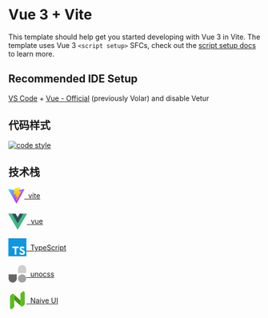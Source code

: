 # Vue 3 + Vite

This template should help get you started developing with Vue 3 in Vite. The template uses Vue 3 `<script setup>` SFCs, check out the [script setup docs](https://v3.vuejs.org/api/sfc-script-setup.html#sfc-script-setup) to learn more.

## Recommended IDE Setup

[VS Code](https://code.visualstudio.com/) + [Vue - Official](https://marketplace.visualstudio.com/items?itemName=Vue.volar) (previously Volar) and disable Vetur

## 代码样式
[![code style](https://antfu.me/badge-code-style.svg)](https://github.com/antfu/eslint-config)
## 技术栈

<div style="display: flex; align-items: center;">
  <svg xmlns="http://www.w3.org/2000/svg" xmlns:xlink="http://www.w3.org/1999/xlink" aria-hidden="true" role="img" class="iconify iconify--logos" width="31.88" height="32" preserveAspectRatio="xMidYMid meet" viewBox="0 0 256 257"><defs><linearGradient id="IconifyId1813088fe1fbc01fb466" x1="-.828%" x2="57.636%" y1="7.652%" y2="78.411%"><stop offset="0%" stop-color="#41D1FF"></stop><stop offset="100%" stop-color="#BD34FE"></stop></linearGradient><linearGradient id="IconifyId1813088fe1fbc01fb467" x1="43.376%" x2="50.316%" y1="2.242%" y2="89.03%"><stop offset="0%" stop-color="#FFEA83"></stop><stop offset="8.333%" stop-color="#FFDD35"></stop><stop offset="100%" stop-color="#FFA800"></stop></linearGradient></defs><path fill="url(#IconifyId1813088fe1fbc01fb466)" d="M255.153 37.938L134.897 252.976c-2.483 4.44-8.862 4.466-11.382.048L.875 37.958c-2.746-4.814 1.371-10.646 6.827-9.67l120.385 21.517a6.537 6.537 0 0 0 2.322-.004l117.867-21.483c5.438-.991 9.574 4.796 6.877 9.62Z"></path><path fill="url(#IconifyId1813088fe1fbc01fb467)" d="M185.432.063L96.44 17.501a3.268 3.268 0 0 0-2.634 3.014l-5.474 92.456a3.268 3.268 0 0 0 3.997 3.378l24.777-5.718c2.318-.535 4.413 1.507 3.936 3.838l-7.361 36.047c-.495 2.426 1.782 4.5 4.151 3.78l15.304-4.649c2.372-.72 4.652 1.36 4.15 3.788l-11.698 56.621c-.732 3.542 3.979 5.473 5.943 2.437l1.313-2.028l72.516-144.72c1.215-2.423-.88-5.186-3.54-4.672l-25.505 4.922c-2.396.462-4.435-1.77-3.759-4.114l16.646-57.705c.677-2.35-1.37-4.583-3.769-4.113Z"></path>
  </svg>
  <a href="https://cn.vitejs.dev/">&nbsp vite</a>
</div>
<br />
<div style="display: flex; align-items: center;">
 <svg xmlns="http://www.w3.org/2000/svg" xmlns:xlink="http://www.w3.org/1999/xlink" aria-hidden="true" role="img" class="iconify iconify--logos" width="37.07" height="36" preserveAspectRatio="xMidYMid meet" viewBox="0 0 256 198"><path fill="#41B883" d="M204.8 0H256L128 220.8L0 0h97.92L128 51.2L157.44 0h47.36Z"></path><path fill="#41B883" d="m0 0l128 220.8L256 0h-51.2L128 132.48L50.56 0H0Z"></path><path fill="#35495E" d="M50.56 0L128 133.12L204.8 0h-47.36L128 51.2L97.92 0H50.56Z"></path>
 </svg>
  <a href="https://cn.vuejs.org/">&nbsp vue</a>
</div>
<br />
<div style="display: flex; align-items: center;">
  <svg t="1715254559285" class="icon" viewBox="0 0 1024 1024" version="1.1" xmlns="http://www.w3.org/2000/svg" p-id="6238" width="36" height="36"><path d="M0 512v512h1024V0H0z m825.216-40.789333c26.026667 6.485333 45.824 18.048 64.042667 36.906666 9.429333 10.069333 23.424 28.416 24.533333 32.853334 0.341333 1.28-44.202667 31.146667-71.168 47.914666-0.981333 0.64-4.906667-3.584-9.258667-10.069333-13.226667-19.2-27.008-27.477333-48.128-28.928-31.061333-2.133333-51.029333 14.122667-50.858666 41.258667a37.546667 37.546667 0 0 0 4.352 19.2c6.826667 14.122667 19.541333 22.613333 59.306666 39.808 73.344 31.573333 104.704 52.352 124.202667 81.92 21.76 32.981333 26.666667 85.674667 11.861333 124.842666-16.213333 42.581333-56.533333 71.509333-113.28 81.066667-17.536 3.114667-59.136 2.645333-77.994666-0.768-41.130667-7.338667-80.128-27.648-104.192-54.314667-9.429333-10.368-27.818667-37.546667-26.666667-39.466666a67.413333 67.413333 0 0 1 9.386667-6.016c4.608-2.602667 21.802667-12.544 38.058666-21.973334l29.44-17.066666 6.186667 9.130666c8.618667 13.141333 27.434667 31.189333 38.826667 37.205334 32.682667 17.237333 77.525333 14.805333 99.626666-5.034667a37.674667 37.674667 0 0 0 13.354667-30.72c0-11.861333-1.493333-17.066667-7.68-26.026667-7.936-11.349333-24.192-20.906667-70.357333-40.96-52.821333-22.741333-75.562667-36.864-96.384-59.306666a135.04 135.04 0 0 1-28.117334-51.2c-3.882667-14.464-4.864-50.730667-1.792-65.322667 10.88-51.072 49.408-86.613333 105.002667-97.194667 18.048-3.413333 59.989333-2.133333 77.696 2.261334z m-240.384 42.752l0.341333 41.941333H451.84v378.709333H357.546667v-378.709333H224.341333v-41.130667c0-22.784 0.469333-41.813333 1.109334-42.24 0.512-0.682667 81.621333-1.024 179.925333-0.853333l178.986667 0.512z" fill="#1296db" p-id="6239"></path></svg>
  <a href="https://www.typescriptlang.org/">&nbsp TypeScript</a>
</div>
<br />
<div style="display: flex; align-items: center;">
 <svg t="1715254669021" class="icon" viewBox="0 0 1024 1024" version="1.1" xmlns="http://www.w3.org/2000/svg" p-id="9751" width="36" height="36"><path d="M547.9424 779.375709c0-128.530618 104.196655-232.727273 232.727273-232.727273s232.727273 104.196655 232.727272 232.727273-104.196655 232.727273-232.727272 232.727273-232.727273-104.196655-232.727273-232.727273z" fill="#666666" fill-opacity=".6" p-id="9752"></path><path d="M547.9424 244.624291c0-128.530618 104.196655-232.727273 232.727273-232.727273s232.727273 104.196655 232.727272 232.727273v209.454545a23.272727 23.272727 0 0 1-23.272727 23.272728h-418.909091a23.272727 23.272727 0 0 1-23.272727-23.272728v-209.454545z" fill="#666666" fill-opacity=".3" p-id="9753"></path><path d="M476.0576 779.375709c0 128.530618-104.196655 232.727273-232.727273 232.727273s-232.727273-104.196655-232.727272-232.727273v-209.454545a23.272727 23.272727 0 0 1 23.272727-23.272728h418.909091a23.272727 23.272727 0 0 1 23.272727 23.272728v209.454545z" fill="#666666" p-id="9754"></path></svg>
  <a href="https://unocss.dev/">&nbsp unocss</a>
</div>
<br />
<div style="display: flex; align-items: center;">
  <svg t="1715254746621" class="icon" viewBox="0 0 1024 1024" version="1.1" xmlns="http://www.w3.org/2000/svg" p-id="11652" width="36" height="36"><path d="M335.658 831.866c0 10.135 0 20.27 0.202 30.404 0 2.189 0 4.337-0.202 6.405z m352.36-679.1v345.388c-0.243-110.427-0.77-220.894-0.892-331.321a117.561 117.561 0 0 1 0.892-14.067z" fill="#93CEAA" p-id="11653"></path><path d="M687.086 508.49a68.51 68.51 0 0 0 0.932-10.336v322.929L518.81 666.348l-85.13-77.632-51.24-47.105-22.783-20.797-8.392-7.661-0.608-0.527c-2.067-1.662-4.054-3.405-5.96-4.986s-3.567-2.96-5.837-2.27a5.067 5.067 0 0 0-3.202 3.648V204.979l1.743 1.581 34.741 31.418c18.283 16.215 36.728 32.43 54.97 48.646q38.917 34.863 77.591 70.131 30.607 27.81 61.132 55.7c24.323 22.175 48.322 44.593 72.645 66.605 10.945 9.891 21.972 19.58 33.039 29.31 2.351 2.067 4.662 4.053 7.053 6.161a5.96 5.96 0 0 0 5.676 0.73 4.702 4.702 0 0 0 2.27-2.919c0.324-1.54 0.324-2.594 0.568-3.851z" fill="#4C9717" p-id="11654"></path><path d="M335.293 510.802a63.524 63.524 0 0 0-0.405 11.107c0 103.373 0 206.746 0.77 310.079v36.809a60.2 60.2 0 0 1-23.796 44.957c-27.607 23.066-53.349 48.28-79.983 72.523-11.148 10.135-22.215 20.27-33.687 30.16s-40.984 11.108-57.321-2.553a318.146 318.146 0 0 1-34.62-35.107A51.727 51.727 0 0 1 91.13 943.55c0-2.918-0.243-6.12 0-9.648 0-6.08 0-12.161 0.203-18.283 0.202-17.431 0-34.903 0-52.335v-568.51a51.24 51.24 0 0 1 1.54-12.892 74.672 74.672 0 0 1 4.054-10.702 89.833 89.833 0 0 1 8.189-14.513l64.861-64.862 41.309-41.268a31.782 31.782 0 0 1 7.459-5.594 32.633 32.633 0 0 1 13.013-4.054 56.146 56.146 0 0 1 39.363 7.257 55.092 55.092 0 0 1 8.472 6.364l56.065 50.349v304.038a13.702 13.702 0 0 0-0.365 1.906z" fill="#5FBC21" p-id="11655"></path><path d="M335.293 510.802a13.702 13.702 0 0 1 0.365-1.663v322.727c-0.608-103.373-0.568-206.746-0.77-310.079a63.524 63.524 0 0 1 0.405-10.985z" fill="#E8CEAA" p-id="11656"></path><path d="M924.357 758.937L805.215 868.391a15.202 15.202 0 0 1-1.46 0.973l-0.446 0.324-0.81 0.487a56.754 56.754 0 0 1-67.943-6.689l-7.175-6.283-39.525-36.12V152.766c0.648-5.635 1.621-11.27 2.716-16.783 2.838-14.391 15.486-21.526 25.134-30.525 20.958-19.459 42.565-38.188 63.929-57.24 14.715-13.135 29.39-26.31 44.227-39.364 12.932-11.39 37.985-10.823 50.146-3.77a40.984 40.984 0 0 1 8.432 6.527l13.702 13.216 11.067 10.58 10.094 9.77a46.417 46.417 0 0 1 7.216 8.472 47.552 47.552 0 0 1 6.892 26.188c-0.203 59.43 0.243 118.859 0.365 178.37q0.364 151.41 0.648 302.822 0 77.59 0.284 155.14v7.094c0.608 15.405 0.284 25.58-8.35 35.674z" fill="#5FBC21" p-id="11657"></path>
  </svg>
  <a href="https://www.naiveui.com/zh-CN/os-theme">&nbsp Naive UI</a>
</div>



